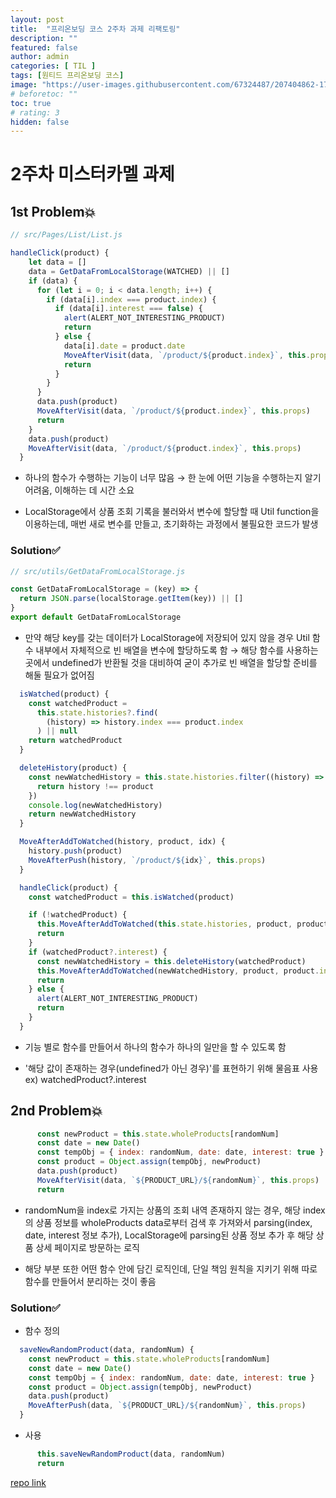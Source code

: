 ```yaml
---
layout: post
title:  "프리온보딩 코스 2주차 과제 리팩토링"
description: ""
featured: false
author: admin
categories: [ TIL ]
tags: [원티드 프리온보딩 코스]
image: "https://user-images.githubusercontent.com/67324487/207404862-179e76be-a2af-4354-ae19-26e6d88a3fc6.png"
# beforetoc: ""
toc: true
# rating: 3
hidden: false
---
```

# 2주차 미스터카멜 과제
## 1st Problem💥

```jsx
// src/Pages/List/List.js

handleClick(product) {
    let data = []
    data = GetDataFromLocalStorage(WATCHED) || []
    if (data) {
      for (let i = 0; i < data.length; i++) {
        if (data[i].index === product.index) {
          if (data[i].interest === false) {
            alert(ALERT_NOT_INTERESTING_PRODUCT)
            return
          } else {
            data[i].date = product.date
            MoveAfterVisit(data, `/product/${product.index}`, this.props)
            return
          }
        }
      }
      data.push(product)
      MoveAfterVisit(data, `/product/${product.index}`, this.props)
      return
    }
    data.push(product)
    MoveAfterVisit(data, `/product/${product.index}`, this.props)
  }
```

- 하나의 함수가 수행하는 기능이 너무 많음 → 한 눈에 어떤 기능을 수행하는지 알기 어려움, 이해하는 데 시간 소요

- LocalStorage에서 상품 조회 기록을 불러와서 변수에 할당할 때 Util function을 이용하는데, 매번 새로 변수를 만들고, 초기화하는 과정에서 불필요한 코드가 발생


### Solution✅

```jsx
// src/utils/GetDataFromLocalStorage.js

const GetDataFromLocalStorage = (key) => {
  return JSON.parse(localStorage.getItem(key)) || []
}
export default GetDataFromLocalStorage
```

- 만약 해당 key를 갖는 데이터가 LocalStorage에 저장되어 있지 않을 경우 Util 함수 내부에서 자체적으로 빈 배열을 변수에 할당하도록 함 
→ 해당 함수를 사용하는 곳에서 undefined가 반환될 것을 대비하여 굳이 추가로 빈 배열을 할당할 준비를 해둘 필요가 없어짐

```jsx
  isWatched(product) {
    const watchedProduct =
      this.state.histories?.find(
        (history) => history.index === product.index
      ) || null
    return watchedProduct
  }

  deleteHistory(product) {
    const newWatchedHistory = this.state.histories.filter((history) => {
      return history !== product
    })
    console.log(newWatchedHistory)
    return newWatchedHistory
  }

  MoveAfterAddToWatched(history, product, idx) {
    history.push(product)
    MoveAfterPush(history, `/product/${idx}`, this.props)
  }

  handleClick(product) {
    const watchedProduct = this.isWatched(product)

    if (!watchedProduct) {
      this.MoveAfterAddToWatched(this.state.histories, product, product.index)
      return
    }
    if (watchedProduct?.interest) {
      const newWatchedHistory = this.deleteHistory(watchedProduct)
      this.MoveAfterAddToWatched(newWatchedHistory, product, product.index)
      return
    } else {
      alert(ALERT_NOT_INTERESTING_PRODUCT)
      return
    }
  }
```

- 기능 별로 함수를 만들어서 하나의 함수가 하나의 일만을 할 수 있도록 함

- '해당 값이 존재하는 경우(undefined가 아닌 경우)'를 표현하기 위해 물음표 사용
ex) watchedProduct?.interest


## 2nd Problem💥

```jsx
      const newProduct = this.state.wholeProducts[randomNum]
      const date = new Date()
      const tempObj = { index: randomNum, date: date, interest: true }
      const product = Object.assign(tempObj, newProduct)
      data.push(product)
      MoveAfterVisit(data, `${PRODUCT_URL}/${randomNum}`, this.props)
      return
```

- randomNum을 index로 가지는 상품의 조회 내역 존재하지 않는 경우, 해당 index의 상품 정보를 wholeProducts data로부터 검색 후 가져와서 parsing(index, date, interest 정보 추가), LocalStorage에 parsing된 상품 정보 추가 후 해당 상품 상세 페이지로 방문하는 로직

- 해당 부분 또한 어떤 함수 안에 담긴 로직인데, 단일 책임 원칙을 지키기 위해 따로 함수를 만들어서 분리하는 것이 좋음

### Solution✅

- 함수 정의

```jsx
  saveNewRandomProduct(data, randomNum) {
    const newProduct = this.state.wholeProducts[randomNum]
    const date = new Date()
    const tempObj = { index: randomNum, date: date, interest: true }
    const product = Object.assign(tempObj, newProduct)
    data.push(product)
    MoveAfterPush(data, `${PRODUCT_URL}/${randomNum}`, this.props)
  }
```

- 사용

```jsx
      this.saveNewRandomProduct(data, randomNum)
      return
```

[repo link](https://github.com/nvrtmd/wanted-second-project/tree/refactor)